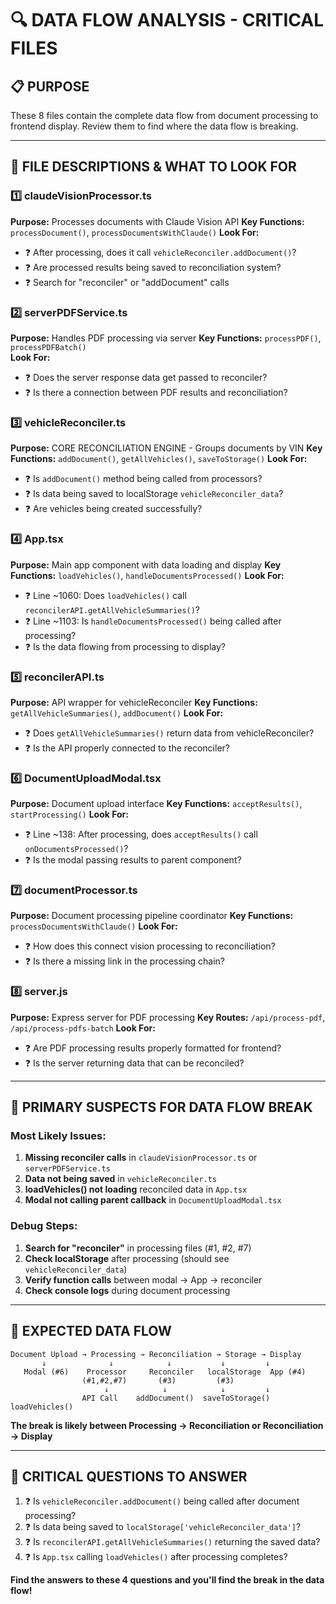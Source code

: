 # 🔍 DATA FLOW ANALYSIS - CRITICAL FILES

## 📋 **PURPOSE**
These 8 files contain the complete data flow from document processing to frontend display. Review them to find where the data flow is breaking.

---

## 📁 **FILE DESCRIPTIONS & WHAT TO LOOK FOR**

### **1️⃣ claudeVisionProcessor.ts** 
**Purpose:** Processes documents with Claude Vision API
**Key Functions:** `processDocument()`, `processDocumentsWithClaude()`
**Look For:**
- ❓ After processing, does it call `vehicleReconciler.addDocument()`?
- ❓ Are processed results being saved to reconciliation system?
- ❓ Search for "reconciler" or "addDocument" calls

### **2️⃣ serverPDFService.ts**
**Purpose:** Handles PDF processing via server
**Key Functions:** `processPDF()`, `processPDFBatch()`  
**Look For:**
- ❓ Does the server response data get passed to reconciler?
- ❓ Is there a connection between PDF results and reconciliation?

### **3️⃣ vehicleReconciler.ts** 
**Purpose:** CORE RECONCILIATION ENGINE - Groups documents by VIN
**Key Functions:** `addDocument()`, `getAllVehicles()`, `saveToStorage()`
**Look For:**
- ❓ Is `addDocument()` method being called from processors?
- ❓ Is data being saved to localStorage `vehicleReconciler_data`?
- ❓ Are vehicles being created successfully?

### **4️⃣ App.tsx**
**Purpose:** Main app component with data loading and display
**Key Functions:** `loadVehicles()`, `handleDocumentsProcessed()`
**Look For:**
- ❓ Line ~1060: Does `loadVehicles()` call `reconcilerAPI.getAllVehicleSummaries()`?
- ❓ Line ~1103: Is `handleDocumentsProcessed()` being called after processing?
- ❓ Is the data flowing from processing to display?

### **5️⃣ reconcilerAPI.ts**
**Purpose:** API wrapper for vehicleReconciler
**Key Functions:** `getAllVehicleSummaries()`, `addDocument()`
**Look For:**
- ❓ Does `getAllVehicleSummaries()` return data from vehicleReconciler?
- ❓ Is the API properly connected to the reconciler?

### **6️⃣ DocumentUploadModal.tsx**
**Purpose:** Document upload interface
**Key Functions:** `acceptResults()`, `startProcessing()`
**Look For:**
- ❓ Line ~138: After processing, does `acceptResults()` call `onDocumentsProcessed()`?
- ❓ Is the modal passing results to parent component?

### **7️⃣ documentProcessor.ts**
**Purpose:** Document processing pipeline coordinator
**Key Functions:** `processDocumentsWithClaude()`
**Look For:**
- ❓ How does this connect vision processing to reconciliation?
- ❓ Is there a missing link in the processing chain?

### **8️⃣ server.js**
**Purpose:** Express server for PDF processing
**Key Routes:** `/api/process-pdf`, `/api/process-pdfs-batch`
**Look For:**
- ❓ Are PDF processing results properly formatted for frontend?
- ❓ Is the server returning data that can be reconciled?

---

## 🎯 **PRIMARY SUSPECTS FOR DATA FLOW BREAK**

### **Most Likely Issues:**
1. **Missing reconciler calls** in `claudeVisionProcessor.ts` or `serverPDFService.ts`
2. **Data not being saved** in `vehicleReconciler.ts` 
3. **loadVehicles() not loading** reconciled data in `App.tsx`
4. **Modal not calling parent callback** in `DocumentUploadModal.tsx`

### **Debug Steps:**
1. **Search for "reconciler"** in processing files (#1, #2, #7)
2. **Check localStorage** after processing (should see `vehicleReconciler_data`)
3. **Verify function calls** between modal → App → reconciler
4. **Check console logs** during document processing

---

## 🔄 **EXPECTED DATA FLOW**

```
Document Upload → Processing → Reconciliation → Storage → Display
       ↓              ↓            ↓           ↓         ↓
   Modal (#6)    Processor     Reconciler   localStorage  App (#4)
                (#1,#2,#7)       (#3)         (#3)      
                     ↓            ↓            ↓         ↓
                API Call    addDocument()  saveToStorage() loadVehicles()
```

**The break is likely between Processing → Reconciliation or Reconciliation → Display**

---

## 🚨 **CRITICAL QUESTIONS TO ANSWER**

1. ❓ Is `vehicleReconciler.addDocument()` being called after document processing?
2. ❓ Is data being saved to `localStorage['vehicleReconciler_data']`?
3. ❓ Is `reconcilerAPI.getAllVehicleSummaries()` returning the saved data?
4. ❓ Is `App.tsx` calling `loadVehicles()` after processing completes?

**Find the answers to these 4 questions and you'll find the break in the data flow!**